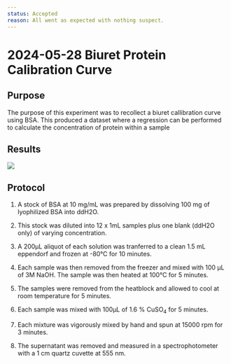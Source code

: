 ```yaml
---
status: Accepted
reason: All went as expected with nothing suspect.
---
```


# 2024-05-28 Biuret Protein Calibration Curve

## Purpose
The purpose of this experiment was to recollect a biuret callibration curve using 
BSA. This produced a dataset where a regression can be performed to calculate
the concentration of protein within a sample 

## Results 

![](./viz/2024-05-28_biuret_calibration_curve.png)


## Protocol
1. A stock of BSA at 10 mg/mL was prepared by dissolving 100 mg of lyophilized
BSA into ddH2O. 
2. This stock was diluted into 12 x 1mL samples plus one blank (ddH2O only) of varying 
concentration. 

3. A 200µL aliquot of each solution was tranferred to a clean 1.5 mL eppendorf
and frozen at -80°C for 10 minutes. 

4. Each sample was then removed from the freezer and mixed with 100 µL of 3M
NaOH. The sample was then heated at 100°C for 5 minutes. 

5. The samples were removed from the heatblock and allowed to cool at room temperature for 5 minutes.

6. Each sample was mixed with 100µL of 1.6 % CuSO$_4$ for 5 minutes. 

7. Each mixture was vigorously mixed by hand and spun at 15000 rpm for 3 minutes. 

8. The supernatant was removed and measured in a spectrophotometer with a 1 cm
quartz cuvette at 555 nm. 
